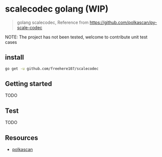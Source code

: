 # scalecodec golang (WIP)

>  golang scalecodec, Reference from https://github.com/polkascan/py-scale-codec

 NOTE: The project has not been tested, welcome to contribute unit test cases
 

## install 

```bash
go get -u github.com/freehere107/scalecodec
```


## Getting started

TODO


## Test

TODO


## Resources

- [polkascan](https://github.com/polkascan)